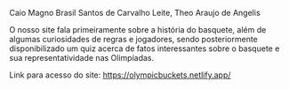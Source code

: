 Caio Magno Brasil Santos de Carvalho Leite, Theo Araujo de Angelis

O nosso site fala primeiramente sobre a história do basquete, além de algumas curiosidades de regras e jogadores, sendo posteriormente disponibilizado um quiz acerca de fatos interessantes sobre o basquete e sua representatividade nas Olimpíadas.

Link para acesso do site: https://olympicbuckets.netlify.app/
